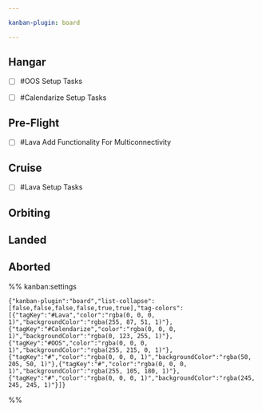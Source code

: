 ```yaml
---

kanban-plugin: board

---
```


## Hangar

- [ ] #OOS Setup Tasks
- [ ] #Calendarize Setup Tasks


## Pre-Flight

- [ ] #Lava Add Functionality For Multiconnectivity


## Cruise

- [ ] #Lava Setup Tasks


## Orbiting



## Landed



## Aborted





%% kanban:settings
```
{"kanban-plugin":"board","list-collapse":[false,false,false,false,true,true],"tag-colors":[{"tagKey":"#Lava","color":"rgba(0, 0, 0, 1)","backgroundColor":"rgba(255, 87, 51, 1)"},{"tagKey":"#Calendarize","color":"rgba(0, 0, 0, 1)","backgroundColor":"rgba(0, 123, 255, 1)"},{"tagKey":"#OOS","color":"rgba(0, 0, 0, 1)","backgroundColor":"rgba(255, 215, 0, 1)"},{"tagKey":"#","color":"rgba(0, 0, 0, 1)","backgroundColor":"rgba(50, 205, 50, 1)"},{"tagKey":"#","color":"rgba(0, 0, 0, 1)","backgroundColor":"rgba(255, 105, 180, 1)"},{"tagKey":"#","color":"rgba(0, 0, 0, 1)","backgroundColor":"rgba(245, 245, 245, 1)"}]}
```
%%